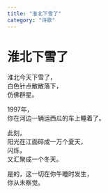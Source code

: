```yaml
---
title: "淮北下雪了"
category: "诗歌"
---
```

# 淮北下雪了

淮北今天下雪了，    
白色针点散散落下，    
仿佛群星。   

1997年，    
你在河边一辆运西瓜的车上睡着了。  

此刻，     
阳光在江面碎成一万个夏天，    
闪烁，     
又汇聚成一个冬天。   

是的，这一切在你午睡时发生，     
你从未察觉。

